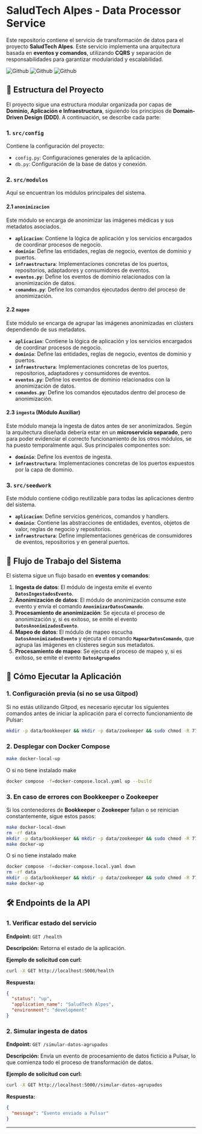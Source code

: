 # SaludTech Alpes - Data Processor Service

Este repositorio contiene el servicio de transformación de datos para el proyecto **SaludTech Alpes**. Este servicio implementa una arquitectura basada en **eventos y comandos**, utilizando **CQRS** y separación de responsabilidades para garantizar modularidad y escalabilidad.

![Github](https://github.com/SaludTechAlpes/saludtechalpes-data-transformation-service/actions/workflows/action.yaml/badge.svg)
![Github](https://github.com/SaludTechAlpes/saludtechalpes-data-transformation-service/actions/workflows/merge-to-develop.yaml/badge.svg)
![Github](https://github.com/SaludTechAlpes/saludtechalpes-data-transformation-service/actions/workflows/release-to-main.yaml/badge.svg)


## 📂 Estructura del Proyecto

El proyecto sigue una estructura modular organizada por capas de **Dominio, Aplicación e Infraestructura**, siguiendo los principios de **Domain-Driven Design (DDD)**. A continuación, se describe cada parte:

### **1.** **`src/config`**

Contiene la configuración del proyecto:

- `config.py`: Configuraciones generales de la aplicación.
- `db.py`: Configuración de la base de datos y conexión.

### **2.** **`src/modulos`**

Aquí se encuentran los módulos principales del sistema.

#### **2.1 `anonimizacion`**

Este módulo se encarga de anonimizar las imágenes médicas y sus metadatos asociados.

- **`aplicacion`**: Contiene la lógica de aplicación y los servicios encargados de coordinar procesos de negocio.
- **`dominio`**: Define las entidades, reglas de negocio, eventos de dominio y puertos.
- **`infraestructura`**: Implementaciones concretas de los puertos, repositorios, adaptadores y consumidores de eventos.
- **`eventos.py`**: Define los eventos de dominio relacionados con la anonimización de datos.
- **`comandos.py`**: Define los comandos ejecutados dentro del proceso de anonimización.

#### **2.2 `mapeo`**

Este módulo se encarga de agrupar las imágenes anonimizadas en clústers dependiendo de sus metadatos.

- **`aplicacion`**: Contiene la lógica de aplicación y los servicios encargados de coordinar procesos de negocio.
- **`dominio`**: Define las entidades, reglas de negocio, eventos de dominio y puertos.
- **`infraestructura`**: Implementaciones concretas de los puertos, repositorios, adaptadores y consumidores de eventos.
- **`eventos.py`**: Define los eventos de dominio relacionados con la anonimización de datos.
- **`comandos.py`**: Define los comandos ejecutados dentro del proceso de anonimización.

#### **2.3 `ingesta` (Módulo Auxiliar)**

Este módulo maneja la ingesta de datos antes de ser anonimizados. Según la arquitectura diseñada debería estar en un **microservicio separado**, pero para poder evidenciar el correcto funcionamiento de los otros módulos, se ha puesto temporalmente aqui. Sus principales componentes son:

- **`dominio`**: Define los eventos de ingesta.
- **`infraestructura`**: Implementaciones concretas de los puertos expuestos por la capa de dominio.

### **3. `src/seedwork`**

Este módulo contiene código reutilizable para todas las aplicaciones dentro del sistema.

- **`aplicacion`**: Define servicios genéricos, comandos y handlers.
- **`dominio`**: Contiene las abstracciones de entidades, eventos, objetos de valor, reglas de negocio y repositorios.
- **`infraestructura`**: Define implementaciones genéricas de consumidores de eventos, repositorios y en general puertos.

## 🔄 **Flujo de Trabajo del Sistema**

El sistema sigue un flujo basado en **eventos y comandos**:

1. **Ingesta de datos**: El módulo de ingesta emite el evento **`DatosIngestadosEvento`**.
2. **Anonimización de datos**: El módulo de anonimización consume este evento y envía el comando **`AnonimizarDatosComando`**.
3. **Procesamiento de anonimización**: Se ejecuta el proceso de anonimización y, si es exitoso, se emite el evento **`DatosAnonimizadosEvento`**.
4. **Mapeo de datos**: El módulo de mapeo escucha **`DatosAnonimizadosEvento`** y ejecuta el comando **`MapearDatosComando`**, que agrupa las imágenes en clústeres según sus metadatos.
5. **Procesamiento de mapeo**: Se ejecuta el proceso de mapeo y, si es exitoso, se emite el evento **`DatosAgrupados`**

## 🚀 **Cómo Ejecutar la Aplicación**

### **1. Configuración previa (si no se usa Gitpod)**

Si no estás utilizando Gitpod, es necesario ejecutar los siguientes comandos antes de iniciar la aplicación para el correcto funcionamiento de Pulsar:

```bash
mkdir -p data/bookkeeper && mkdir -p data/zookeeper && sudo chmod -R 777 ./data
```

### **2. Desplegar con Docker Compose**

```bash
make docker-local-up
```
O si no tiene instalado make

```bash
docker compose -f=docker-compose.local.yaml up --build
```

### **3. En caso de errores con Bookkeeper o Zookeeper**

Si los contenedores de **Bookkeeper** o **Zookeeper** fallan o se reinician constantemente, sigue estos pasos:

```bash
make docker-local-down
rm -rf data
mkdir -p data/bookkeeper && mkdir -p data/zookeeper && sudo chmod -R 777 ./data
make docker-up
```

O si no tiene instalado make

```bash
docker compose -f=docker-compose.local.yaml down
rm -rf data
mkdir -p data/bookkeeper && mkdir -p data/zookeeper && sudo chmod -R 777 ./data
make docker-up
```

## 🛠 **Endpoints de la API**

### **1. Verificar estado del servicio**

**Endpoint:** `GET /health`

**Descripción:** Retorna el estado de la aplicación.

**Ejemplo de solicitud con curl:**

```bash
curl -X GET http://localhost:5000/health
```

**Respuesta:**

```json
{
  "status": "up",
  "application_name": "SaludTech Alpes",
  "environment": "development"
}
```

### **2. Simular ingesta de datos**

**Endpoint:** `GET /simular-datos-agrupados`

**Descripción:** Envía un evento de procesamiento de datos ficticio a Pulsar, lo que comienza todo el proceso de transformación de datos.

**Ejemplo de solicitud con curl:**

```bash
curl -X GET http://localhost:5000//simular-datos-agrupados
```

**Respuesta:**

```json
{
  "message": "Evento enviado a Pulsar"
}
```

---

